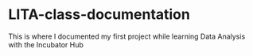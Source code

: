 # LITA-class-documentation
This is where I documented my first project while learning Data Analysis with the Incubator Hub
